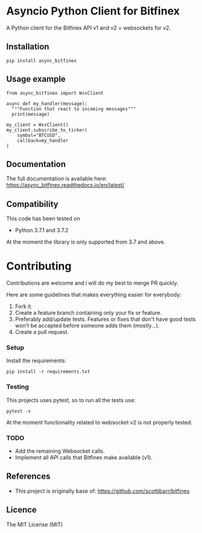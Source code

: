 # Asyncio Python Client for Bitfinex

A Python client for the Bitfinex API v1 and v2 + websockets for v2.

## Installation

    pip install async_bitfinex

## Usage example


    from async_bitfinex import WssClient

    async def my_handler(message):
      """Function that react to incoming messages"""
      print(message)

    my_client = WssClient()
    my_client.subscribe_to_ticker(
        symbol="BTCUSD",
        callback=my_handler
    )

## Documentation

The full documentation is available here:
https://async_bitfinex.readthedocs.io/en/latest/

## Compatibility

This code has been tested on

- Python 3.7.1 and 3.7.2

At the moment the library is only supported from 3.7 and above.


# Contributing

Contributions are welcome and i will do my best to merge PR quickly.

Here are some guidelines that makes everything easier for everybody:

1. Fork it.
1. Create a feature branch containing only your fix or feature.
1. Preferably add/update tests. Features or fixes that don't have good tests
   won't be accepted before someone adds them (mostly...).
1. Create a pull request.

### Setup

Install the requirements:

    pip install -r requirements.txt

### Testing

This projects uses pytest, so to run all the tests use:

    pytest -v

At the moment functionality related to websocket v2 is not properly tested.

### TODO

- Add the remaining Websocket calls.
- Implement all API calls that Bitfinex make available (v1).

## References

- This project is originally base of: https://github.com/scottjbarr/bitfinex

## Licence

The MIT License (MIT)
